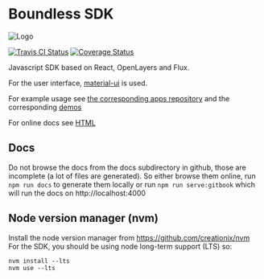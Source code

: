 # Boundless SDK
![Logo](http://boundlessgeo.github.io/sdk/book/styles/boundless_sdk_horiz.svg)

[![Travis CI Status](https://secure.travis-ci.org/boundlessgeo/sdk.svg)](http://travis-ci.org/#!/boundlessgeo/sdk)
[![Coverage Status](https://coveralls.io/repos/github/boundlessgeo/sdk/badge.svg?branch=master)](https://coveralls.io/github/boundlessgeo/sdk?branch=master)

Javascript SDK based on React, OpenLayers and Flux.

For the user interface, [material-ui](http://www.material-ui.com/) is used.

For example usage see [the corresponding apps repository](https://github.com/boundlessgeo/sdk-apps) and the corresponding [demos](http://boundlessgeo.github.io/sdk-apps/index.html)

For online docs see [HTML](https://boundlessgeo.github.io/sdk/book/index.html)

## Docs
Do not browse the docs from the docs subdirectory in github, those are incomplete (a lot of files are generated). So either browse them online, run ```npm run docs``` to generate them locally or run ```npm run serve:gitbook``` which will run the docs on http://localhost:4000

## Node version manager (nvm)
Install the node version manager from https://github.com/creationix/nvm
For the SDK, you should be using node long-term support (LTS) so:

```
nvm install --lts
nvm use --lts
```
